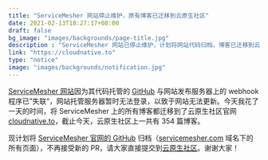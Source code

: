 ```yaml
---
title: "ServiceMesher 网站停止维护，原有博客已迁移到云原生社区"
date: 2021-02-13T18:27:17+08:00
draft: false
bg_image: "images/backgrounds/page-title.jpg"
description : "ServiceMesher 网站已停止维护，计划将网站代码归档，博客已迁移到云原生社区，请将新的博客提交到云原生社区。"
link: "https://cloudnative.to"
type: "notice"
image: "images/backgrounds/notification.jpg"
---
```


[ServiceMesher 网站](https://www.servicemesher.com)因为其代码托管的 [GitHub](https://github.com/servicemesher/website) 与网站发布服务器上的 webhook 程序已”失联“，网站托管服务器暂时无法登录，以致于网站无法更新。今天我花了一天的时间，将 ServiceMesher 上的所有博客都迁移到了云原生社区官网 [cloudnative.to](https://cloudnative.to)，截止今天，云原生社区上一共有 354 篇博客。

现计划将 [ServiceMesher 官网的 GitHub](https://github.com/servicemesher/) 归档（[servicemesher.com](https://www.servicemesher.com) 域名下的所有页面），不再接受新的 PR，请大家直接提交到[云原生社区](https://github.com/cloudnativeto/cloudnative.to)。谢谢大家！
